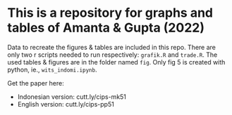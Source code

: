 # This is a repository for graphs and tables of Amanta & Gupta (2022)

Data to recreate the figures & tables are included in this repo. There are only two r scripts needed to run respectively: `grafik.R` and `trade.R`. The used tables & figures are in the folder named `fig`. Only fig 5 is created with python, ie., `wits_indomi.ipynb`.

Get the paper here:
- Indonesian version: cutt.ly/cips-mk51
- English version: cutt.ly/cips-pp51
